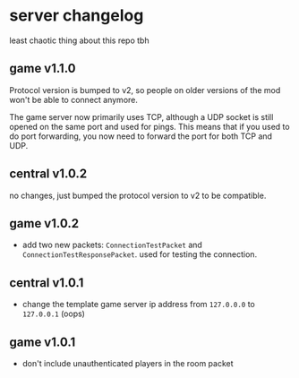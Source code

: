 # server changelog

least chaotic thing about this repo tbh

## game v1.1.0

Protocol version is bumped to v2, so people on older versions of the mod won't be able to connect anymore.

The game server now primarily uses TCP, although a UDP socket is still opened on the same port and used for pings. This means that if you used to do port forwarding, you now need to forward the port for both TCP and UDP.

## central v1.0.2

no changes, just bumped the protocol version to v2 to be compatible.

## game v1.0.2

* add two new packets: `ConnectionTestPacket` and `ConnectionTestResponsePacket`. used for testing the connection.

## central v1.0.1

* change the template game server ip address from `127.0.0.0` to `127.0.0.1` (oops)

## game v1.0.1

* don't include unauthenticated players in the room packet
